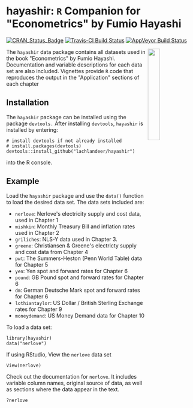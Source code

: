 # hayashir: `R` Companion for "Econometrics" by Fumio Hayashi
[![CRAN_Status_Badge](http://www.r-pkg.org/badges/version/hayashir)](https://cran.r-project.org/package=hayashir)
[![Travis-CI Build Status](https://travis-ci.org/lachlandeer/hayashir.svg?branch=master)](https://travis-ci.org/lachlandeer/hayashir)
[![AppVeyor Build Status](https://ci.appveyor.com/api/projects/status/github/lachlandeer/hayashir?branch=master&svg=true)](https://ci.appveyor.com/project/lachlandeer/hayashir)

<img src="man/figures/logo.png" align="right" width="25%"/>


The `hayashir` data package contains all datasets used in the book "Econometrics" by Fumio Hayashi. 
Documentation and variable descriptions for each data set are also included.
Vignettes provide `R` code that reproduces the output in the "Application" sections of each chapter

## Installation

The `hayashir` package can be installed using the package `devtools.`
After installing `devtools`, `hayashir` is installed by entering:

```{r}
# install devtools if not already installed
# install.packages(devtools)
devtools::install_github("lachlandeer/hayashir")
```

into the R console.

## Example

Load the `hayashir` package and use the `data()` function to load the desired data set. The data sets included are:

* `nerlove`: Nerlove's electricity supply and cost data, used in Chapter 1
* `mishkin`: Monthly Treasury Bill and inflation rates used in Chapter 2
* `griliches`: NLS-Y data used in Chapter 3.
* `greene`: Christiansen & Greene's electricty supply and cost data from Chapter 4
* `pwt`: The Summers-Heston (Penn World Table) data for Chapter 5
* `yen`: Yen spot and forward rates for Chapter 6
* `pound`: GB Pound spot and forward rates for Chapter 6
* `dm`: German Deutsche Mark spot and forward rates for Chapter 6
* `lothiantaylor`: US Dollar / British Sterling Exchange rates for Chapter 9
* `moneydemand`: US Money Demand data for Chapter 10

To load a data set:

```{r}
library(hayashir)
data("nerlove")
```

If using RStudio, View the `nerlove` data set

```{r}
View(nerlove)
```

Check out the documentation for `nerlove`. It includes variable column names, original source of data, as well as sections where the data appear in the text.

```{r}
?nerlove
```
